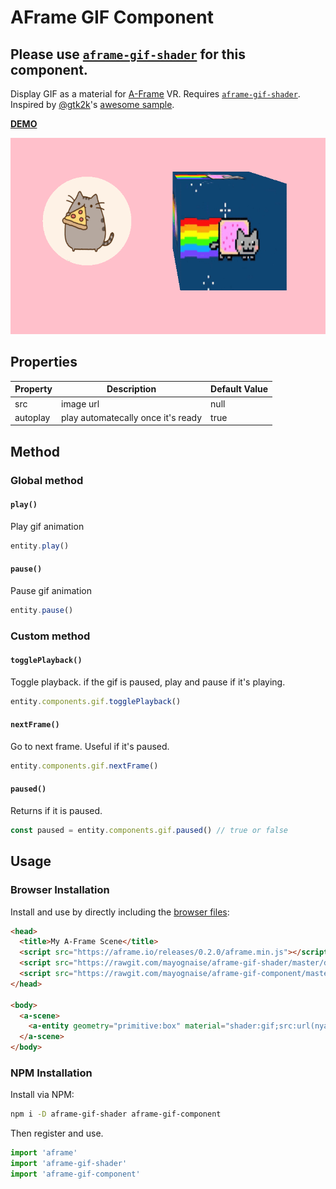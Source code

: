 # AFrame GIF Component

## Please use [`aframe-gif-shader`](https://github.com/mayognaise/aframe-gif-shader) for this component.

Display GIF as a material for [A-Frame](https://aframe.io) VR. Requires [`aframe-gif-shader`](https://github.com/mayognaise/aframe-gif-shader).
Inspired by [@gtk2k](https://github.com/gtk2k)'s [awesome sample](https://github.com/gtk2k/gtk2k.github.io/tree/master/animation_gif).

**[DEMO](https://mayognaise.github.io/aframe-gif-component/basic/index.html)**

![example](example.gif)

## Properties

| Property | Description | Default Value |
| -------- | ----------- | ------------- |
|src|image url|null|
|autoplay|play automatecally once it's ready|true|

## Method

### Global method

#### `play()`

Play gif animation

```js
entity.play()
```

#### `pause()`

Pause gif animation

```js
entity.pause()
```

### Custom method

#### `togglePlayback()`

Toggle playback. if the gif is paused, play and pause if it's playing.

```js
entity.components.gif.togglePlayback()
```

#### `nextFrame()`

Go to next frame. Useful if it's paused.

```js
entity.components.gif.nextFrame()
```


#### `paused()`

Returns if it is paused.

```js
const paused = entity.components.gif.paused() // true or false
```


## Usage

### Browser Installation

Install and use by directly including the [browser files](dist):

```html
<head>
  <title>My A-Frame Scene</title>
  <script src="https://aframe.io/releases/0.2.0/aframe.min.js"></script>
  <script src="https://rawgit.com/mayognaise/aframe-gif-shader/master/dist/aframe-gif-shader.min.js"></script>
  <script src="https://rawgit.com/mayognaise/aframe-gif-component/master/dist/aframe-gif-component.min.js"></script>
</head>

<body>
  <a-scene>
    <a-entity geometry="primitive:box" material="shader:gif;src:url(nyancat.gif);" gif="src:nyancat.gif;"></a-entity>
  </a-scene>
</body>
```

### NPM Installation

Install via NPM:

```bash
npm i -D aframe-gif-shader aframe-gif-component
```

Then register and use.

```js
import 'aframe'
import 'aframe-gif-shader'
import 'aframe-gif-component'
```



